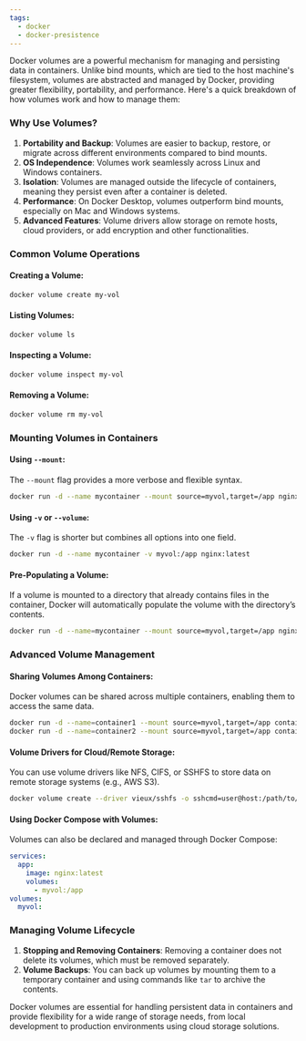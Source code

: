 ```yaml
---
tags:
  - docker
  - docker-presistence
---
```

Docker volumes are a powerful mechanism for managing and persisting data in containers. Unlike bind mounts, which are tied to the host machine's filesystem, volumes are abstracted and managed by Docker, providing greater flexibility, portability, and performance. Here's a quick breakdown of how volumes work and how to manage them:

### Why Use Volumes?
1. **Portability and Backup**: Volumes are easier to backup, restore, or migrate across different environments compared to bind mounts.
2. **OS Independence**: Volumes work seamlessly across Linux and Windows containers.
3. **Isolation**: Volumes are managed outside the lifecycle of containers, meaning they persist even after a container is deleted.
4. **Performance**: On Docker Desktop, volumes outperform bind mounts, especially on Mac and Windows systems.
5. **Advanced Features**: Volume drivers allow storage on remote hosts, cloud providers, or add encryption and other functionalities.

### Common Volume Operations

#### Creating a Volume:
```bash
docker volume create my-vol
```

#### Listing Volumes:
```bash
docker volume ls
```

#### Inspecting a Volume:
```bash
docker volume inspect my-vol
```

#### Removing a Volume:
```bash
docker volume rm my-vol
```

### Mounting Volumes in Containers

#### Using `--mount`:
The `--mount` flag provides a more verbose and flexible syntax.
```bash
docker run -d --name mycontainer --mount source=myvol,target=/app nginx:latest
```

#### Using `-v` or `--volume`:
The `-v` flag is shorter but combines all options into one field.
```bash
docker run -d --name mycontainer -v myvol:/app nginx:latest
```

#### Pre-Populating a Volume:
If a volume is mounted to a directory that already contains files in the container, Docker will automatically populate the volume with the directory’s contents.
```bash
docker run -d --name=mycontainer --mount source=myvol,target=/app nginx:latest
```

### Advanced Volume Management

#### Sharing Volumes Among Containers:
Docker volumes can be shared across multiple containers, enabling them to access the same data.
```bash
docker run -d --name=container1 --mount source=myvol,target=/app container_image
docker run -d --name=container2 --mount source=myvol,target=/app container_image
```

#### Volume Drivers for Cloud/Remote Storage:
You can use volume drivers like NFS, CIFS, or SSHFS to store data on remote storage systems (e.g., AWS S3).
```bash
docker volume create --driver vieux/sshfs -o sshcmd=user@host:/path/to/dir sshvolume
```

#### Using Docker Compose with Volumes:
Volumes can also be declared and managed through Docker Compose:
```yaml
services:
  app:
    image: nginx:latest
    volumes:
      - myvol:/app
volumes:
  myvol:
```

### Managing Volume Lifecycle
1. **Stopping and Removing Containers**: Removing a container does not delete its volumes, which must be removed separately.
2. **Volume Backups**: You can back up volumes by mounting them to a temporary container and using commands like `tar` to archive the contents.

Docker volumes are essential for handling persistent data in containers and provide flexibility for a wide range of storage needs, from local development to production environments using cloud storage solutions.